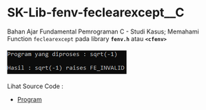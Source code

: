 # SK-Lib-fenv-feclearexcept__C
Bahan Ajar Fundamental Pemrograman C - Studi Kasus; Memahami Function <code>feclearexcept</code> pada library <code><b>fenv.h</b></code> atau <code><b>&lt;cfenv></b></code><br><br>
<img src="https://github.com/RizkyKhapidsyah/SK-Lib-fenv-feclearexcept__C/blob/master/SK-Lib-fenv-feclearexcept__C/Result/001.PNG"><br><br>
Lihat Source Code : <br>
- <a href="https://github.com/RizkyKhapidsyah/SK-Lib-fenv-feclearexcept__C/blob/master/SK-Lib-fenv-feclearexcept__C/Source.c">Program</a>

